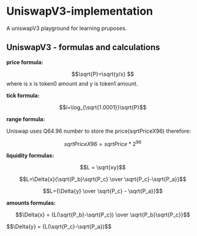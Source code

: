 
# UniswapV3-implementation
A uniswapV3 playground for learning pruposes.

## UniswapV3 - formulas and calculations

**price formula:**

$$\sqrt{P}=\sqrt{y/x} $$
where is x is token0 amount and y is token1 amount.

**tick formula:**

$$i=\log_{\sqrt{1.0001}}\sqrt{P}$$

**range formula:**

Uniswap uses Q64.96 number to store the price(sqrtPriceX96)
therefore:

$$ sqrtPriceX96 = sqrtPrice * 2^{96}$$

**liquidity formulas:**

$$L = \sqrt{xy}$$

$$L=\Delta{x}{\sqrt{P_b}\sqrt{P_c} \over \sqrt{P_c}-\sqrt{P_a}}$$

$$L={\Delta{y} \over \sqrt{P_c} - \sqrt{P_a}}$$

**amounts formulas:**

$$\Delta{x} = {L(\sqrt{P_b}-\sqrt{P_c}) \over \sqrt{P_b}\sqrt{P_c}}$$

$$\Delta{y} = {L(\sqrt{P_c}-\sqrt{P_a})$$




